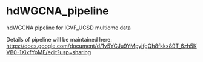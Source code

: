 # hdWGCNA_pipeline
hdWGCNA pipeline for IGVF_UCSD multiome data

Details of pipeline will be maintained here: https://docs.google.com/document/d/1v5YCJu9YMpyifgQh8fkkx89T_6zh5KVB0-1XixfYoME/edit?usp=sharing
